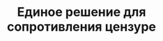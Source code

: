 ---
# https://vitepress.dev/reference/default-theme-home-page
layout: home

title: Единое решение для сопротивления цензуре

hero:
  name: Marzban
  text: Единое решение для сопротивления цензуре
  tagline: Простая, современная, мощная и масштабируемая инфраструктура для улучшения доступа к разным точкам
  image:
    src: /images/logo-dark.png
    alt: Marzban logo
  actions:
    - theme: brand
      text: Читать документацию
      link: './docs/introduction'
    - theme: alt
      text: Примеры
      link: './examples/issue-ssl-certificate'

features:
  - icon: 💎
    title: Мощный интерфейс
    details: Пользовательский интерфейс разработан с максимальной простотой и элегантностью
  - icon: 🚀
    title: Полная поддержка REST API
    details: Возможность подключения ваших приложений к Marzban
  - icon: 🌐
    title: Масштабируемость
    details: Marzban обеспечивает возможность расширения серверов в разных регионах
  - icon: ⚙️
    title: Гибкость
    details: Marzban совместим и настраиваем с различными стратегиями
  - icon: ⚡️
    title: Современные технологии
    details: Поддержка новейших протоколов и совместимость с различными клиентами
  - icon: 🤖
    title: Телеграм-бот
    details: Поддержка телеграм-бота для управления и получения уведомлений
  - icon: 👥
    title: Поддержка нескольких администраторов
    details: Возможность управления пользователями несколькими администраторами
  - icon: 🙋‍♂️
    title: Активное сообщество
    details: Marzban поддерживается и развивается активным профессиональным сообществом

---
